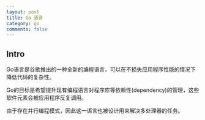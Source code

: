 ```yaml
---
layout: post
title: Go 语言
category: go
comments: false
---
```


## Intro
Go语言是谷歌推出的一种全新的编程语言，可以在不损失应用程序性能的情况下降低代码的复杂性。

Go的目标是希望提升现有编程语言对程序库等依赖性(dependency)的管理，这些软件元素会被应用程序反复调用。

由于存在并行编程模式，因此这一语言也被设计用来解决多处理器的任务。